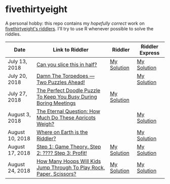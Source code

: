 # fivethirtyeight
A personal hobby: this repo contains my *hopefully correct* work on [fivethirtyeight's riddlers](https://fivethirtyeight.com/tag/the-riddler/). I'll try to use R whenever possible to solve the riddles.

| Date  | Link to Riddler  | Riddler | Riddler Express
|---|---|---|---|
| July 13, 2018  | [Can you slice this in half?](https://fivethirtyeight.com/features/can-you-slice-this-in-half/)  | [My Solution](https://github.com/wcac26/fivethirtyeight/blob/master/20180713/work.md#riddler)  | [My Solution](https://github.com/wcac26/fivethirtyeight/blob/master/20180713/work.md#riddler-express)  
| July 20, 2018  | [Damn The Torpedoes — Two Puzzles Ahead!](https://fivethirtyeight.com/features/damn-the-torpedoes-two-puzzles-ahead/)  |  | [My Solution](https://github.com/wcac26/fivethirtyeight/blob/master/20180720/work.md#riddler-express) 
| July 27, 2018  | [The Perfect Doodle Puzzle To Keep You Busy During Boring Meetings](https://fivethirtyeight.com/features/the-perfect-doodle-puzzle-to-keep-you-busy-during-boring-meetings/)  | [My Solution](https://github.com/wcac26/fivethirtyeight/blob/master/20180727/work.md#riddler) |  
| August 3, 2018  | [The Eternal Question: How Much Do These Apricots Weigh?](https://fivethirtyeight.com/features/the-eternal-question-how-much-do-these-apricots-weigh/)  |  | [My Solution](https://github.com/wcac26/fivethirtyeight/blob/master/20180803/work.md#riddler-express)  
| August 10, 2018  | [Where on Earth is the Riddler?](https://fivethirtyeight.com/features/where-on-earth-is-the-riddler/)  |  | [My Solution](https://github.com/wcac26/fivethirtyeight/blob/master/20180810/work.md#riddler-express)  
| August 17, 2018  | [Step 1: Game Theory. Step 2: ???? Step 3: Profit!](https://fivethirtyeight.com/features/step-1-game-theory-step-2-step-3-profit/)  | [My Solution](https://github.com/wcac26/fivethirtyeight/blob/master/20180817/work.md#riddler)  | [My Solution](https://github.com/wcac26/fivethirtyeight/blob/master/20180817/work.md#riddler-express) 
| August 24, 2018  | [How Many Hoops Will Kids Jump Through To Play Rock, Paper, Scissors? ](https://fivethirtyeight.com/features/how-many-hoops-will-kids-jump-through-to-play-rock-paper-scissors/)  | [My Solution](https://github.com/wcac26/fivethirtyeight/blob/master/20180824/work.md#riddler)  | [My Solution](https://github.com/wcac26/fivethirtyeight/blob/master/20180824/work.md#riddler-express) 


